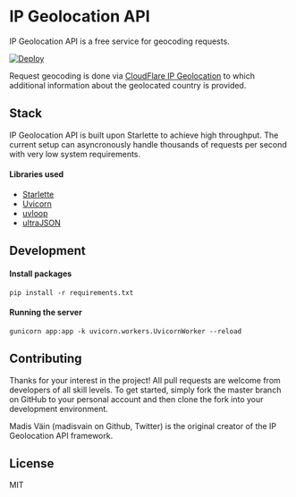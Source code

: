 # IP Geolocation API

IP Geolocation API is a free service for geocoding requests.

[![Deploy](https://www.herokucdn.com/deploy/button.svg)](https://heroku.com/deploy?template=https://github.com/ProxPi/geolocationapi)

Request geocoding is done via [CloudFlare IP Geolocation](https://support.cloudflare.com/hc/en-us/articles/200168236-What-does-Cloudflare-IP-Geolocation-do-) to which additional information about the geolocated country is provided.


## Stack

IP Geolocation API is built upon Starlette to achieve high throughput. The current setup can asyncronously handle thousands of requests per second with very low system requirements.

#### Libraries used
* [Starlette](https://www.starlette.io/)
* [Uvicorn](https://www.uvicorn.org/)
* [uvloop](https://github.com/MagicStack/uvloop)
* [ultraJSON](https://github.com/esnme/ultrajson)


## Development
#### Install packages
```shell
pip install -r requirements.txt
```

#### Running the server
```shell
gunicorn app:app -k uvicorn.workers.UvicornWorker --reload
```

## Contributing
Thanks for your interest in the project! All pull requests are welcome from developers of all skill levels. To get started, simply fork the master branch on GitHub to your personal account and then clone the fork into your development environment.

Madis Väin (madisvain on Github, Twitter) is the original creator of the IP Geolocation API framework.

## License
MIT
